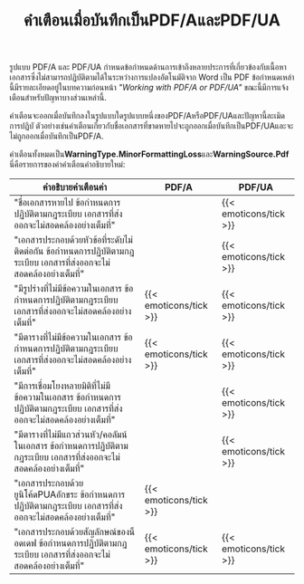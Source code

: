 ﻿---
title: คำเตือนเมื่อบันทึกเป็นPDF/AและPDF/UA
second_title: Aspose.WordsสำหรับC++
articleTitle: คำเตือนปัญหาการเข้าถึงเมื่อบันทึกลงในPDF/AและPDF/UA
linktitle: คำเตือนปัญหาการเข้าถึงเมื่อบันทึกลงในPDF/AและPDF/UA
description: "PDF/AและPDF/UAกำหนดข้อกำหนดการเข้าถึงที่เกี่ยวข้องกับเนื้อหาเอกสาร เมื่อบันทึกเป็นPDF/AหรือPDF/UAในC++และปัญหาละเมิดการปฏิบัติตามจะมีการออกคำเตือน."
type: docs
weight: 39
url: /th/cpp/warnings-when-saving-to-pdfa-and-pdfua/
---

รูปแบบ PDF/A และ PDF/UA กำหนดข้อกำหนดด้านการเข้าถึงหลายประการที่เกี่ยวข้องกับเนื้อหาเอกสารซึ่งไม่สามารถปฏิบัติตามได้ในระหว่างการแปลงอัตโนมัติจาก Word เป็น PDF ข้อกำหนดเหล่านี้มีรายละเอียดอยู่ในบทความก่อนหน้า *"Working with PDF/A or PDF/UA"* ขณะนี้มีการแจ้งเตือนสำหรับปัญหาบางส่วนเหล่านี้.

คำเตือนจะออกเมื่อบันทึกลงในรูปแบบใดรูปแบบหนึ่งของPDF/AหรือPDF/UAและปัญหานี้ละเมิดการปฏิบั ตัวอย่างเช่นคำเตือนเกี่ยวกับชื่อเอกสารที่ขาดหายไปจะถูกออกเมื่อบันทึกเป็นPDF/UAและจะไม่ถูกออกเมื่อบันทึกเป็นPDF/A.

คำเตือนทั้งหมดเป็น**WarningType.MinorFormattingLoss**และ**WarningSource.Pdf** นี่คือรายการของค่าคำเตือนคำอธิบายใหม่:

| คำอธิบายคำเตือนค่า | PDF/A | PDF/UA |
| ------------------------------------------------------------ | ---------------------- | ---------------------- |
| "ชื่อเอกสารหายไป ข้อกำหนดการปฏิบัติตามกฎระเบียบ เอกสารที่ส่งออกจะไม่สอดคล้องอย่างเต็มที่" |  | {{< emoticons/tick >}} |
| "เอกสารประกอบด้วยหัวข้อที่ระดับไม่ติดต่อกัน ข้อกำหนดการปฏิบัติตามกฎระเบียบ เอกสารที่ส่งออกจะไม่สอดคล้องอย่างเต็มที่" |  | {{< emoticons/tick >}} |
| "มีรูปร่างที่ไม่มีข้อความในเอกสาร ข้อกำหนดการปฏิบัติตามกฎระเบียบ เอกสารที่ส่งออกจะไม่สอดคล้องอย่างเต็มที่" | {{< emoticons/tick >}} | {{< emoticons/tick >}} |
| "มีตารางที่ไม่มีข้อความในเอกสาร ข้อกำหนดการปฏิบัติตามกฎระเบียบ เอกสารที่ส่งออกจะไม่สอดคล้องอย่างเต็มที่" | {{< emoticons/tick >}} | {{< emoticons/tick >}} |
| "มีการเชื่อมโยงหลายมิติที่ไม่มีข้อความในเอกสาร ข้อกำหนดการปฏิบัติตามกฎระเบียบ เอกสารที่ส่งออกจะไม่สอดคล้องอย่างเต็มที่" |  | {{< emoticons/tick >}} |
| "มีตารางที่ไม่มีแถวส่วนหัว/คอลัมน์ในเอกสาร ข้อกำหนดการปฏิบัติตามกฎระเบียบ เอกสารที่ส่งออกจะไม่สอดคล้องอย่างเต็มที่" |  | {{< emoticons/tick >}} |
| "เอกสารประกอบด้วยยูนิโค้ดPUAอักขระ ข้อกำหนดการปฏิบัติตามกฎระเบียบ เอกสารที่ส่งออกจะไม่สอดคล้องอย่างเต็มที่" | {{< emoticons/tick >}} |  |
| "เอกสารประกอบด้วยสัญลักษณ์ของน็อดเดฟ ข้อกำหนดการปฏิบัติตามกฎระเบียบ เอกสารที่ส่งออกจะไม่สอดคล้องอย่างเต็มที่" | {{< emoticons/tick >}} | {{< emoticons/tick >}} |